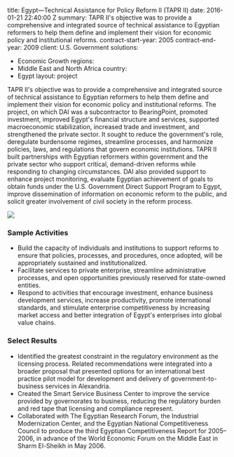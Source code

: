 
title: Egypt—Technical Assistance for Policy Reform II (TAPR II)
date: 2016-01-21 22:40:00 Z
summary: TAPR II's objective was to provide a comprehensive and integrated source
  of technical assistance to Egyptian reformers to help them define and implement
  their vision for economic policy and institutional reforms.
contract-start-year: 2005
contract-end-year: 2009
client: U.S. Government
solutions:
- Economic Growth
regions:
- Middle East and North Africa
country:
- Egypt
layout: project


TAPR II's objective was to provide a comprehensive and integrated source of technical assistance to Egyptian reformers to help them define and implement their vision for economic policy and institutional reforms. The project, on which DAI was a subcontractor to BearingPoint, promoted investment, improved Egypt's financial structure and services, supported macroeconomic stabilization, increased trade and investment, and strengthened the private sector. It sought to reduce the government's role, deregulate burdensome regimes, streamline processes, and harmonize policies, laws, and regulations that govern economic institutions. TAPR II built partnerships with Egyptian reformers within government and the private sector who support critical, demand-driven reforms while responding to changing circumstances. DAI also provided support to enhance project monitoring, evaluate Egyptian achievement of goals to obtain funds under the U.S. Government Direct Support Program to Egypt, improve dissemination of information on economic reform to the public, and solicit greater involvement of civil society in the reform process.

![][1]

###  Sample Activities

* Build the capacity of individuals and institutions to support reforms to ensure that policies, processes, and procedures, once adopted, will be appropriately sustained and institutionalized.
* Facilitate services to private enterprise, streamline administrative processes, and open opportunities previously reserved for state-owned entities.
* Respond to activities that encourage investment, enhance business development services, increase productivity, promote international standards, and stimulate enterprise competitiveness by increasing market access and better integration of Egypt's enterprises into global value chains.

###  Select Results

* Identified the greatest constraint in the regulatory environment as the licensing process. Related recommendations were integrated into a broader proposal that presented options for an international best practice pilot model for development and delivery of government-to-business services in Alexandria.
* Created the Smart Service Business Center to improve the service provided by governorates to business, reducing the regulatory burden and red tape that licensing and compliance represent.
* Collaborated with The Egyptian Research Forum, the Industrial Modernization Center, and the Egyptian National Competitiveness Council to produce the third Egyptian Competitiveness Report for 2005–2006, in advance of the World Economic Forum on the Middle East in Sharm El-Sheikh in May 2006.

[1]: https://assetify-dai.com/projects/TAPRII.jpg
